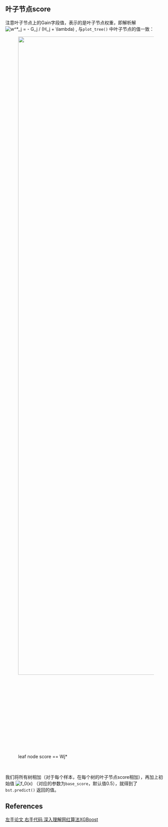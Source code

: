 ## 叶子节点score
注意叶子节点上的Gain字段值，表示的是叶子节点权重，即解析解 <img src="https://www.zhihu.com/equation?tex=w%5E%2A_j+%3D+-+G_j+%2F+%28H_j+%2B+%5Clambda%29" alt="w^*_j = - G_j / (H_j + \lambda)" loading="lazy" eeimg="1"/> , 与<code>plot_tree()</code> 中叶子节点的值一致：</p><figure data-size="normal"><noscript><img src="https://pic4.zhimg.com/v2-f2d64081cca8d384138bbcb86cb8d1db_b.jpg" data-size="normal" data-rawwidth="1988" data-rawheight="1153" class="origin_image zh-lightbox-thumb" width="1988" data-original="https://pic4.zhimg.com/v2-f2d64081cca8d384138bbcb86cb8d1db_r.jpg"/></noscript><img src="data:image/svg+xml;utf8,&lt;svg xmlns=&#39;http://www.w3.org/2000/svg&#39; width=&#39;1988&#39; height=&#39;1153&#39;&gt;&lt;/svg&gt;" data-size="normal" data-rawwidth="1988" data-rawheight="1153" class="origin_image zh-lightbox-thumb lazy" width="1988" data-original="https://pic4.zhimg.com/v2-f2d64081cca8d384138bbcb86cb8d1db_r.jpg" data-actualsrc="https://pic4.zhimg.com/v2-f2d64081cca8d384138bbcb86cb8d1db_b.jpg"/><figcaption>leaf node score == Wj*</figcaption></figure><p class="ztext-empty-paragraph"><br/></p><p data-pid="aNrUT8g3">我们将所有树相加（对于每个样本，在每个树的叶子节点score相加），再加上初始值 <img src="https://www.zhihu.com/equation?tex=f_0%28x%29+" alt="f_0(x) " loading="lazy" eeimg="1"/> （对应的参数为<code>base_score</code>，默认值0.5），就得到了 <code>bst.predict()</code> 返回的值。</p>

## References
[左手论文 右手代码 深入理解网红算法XGBoost](https://zhuanlan.zhihu.com/p/91817667)
